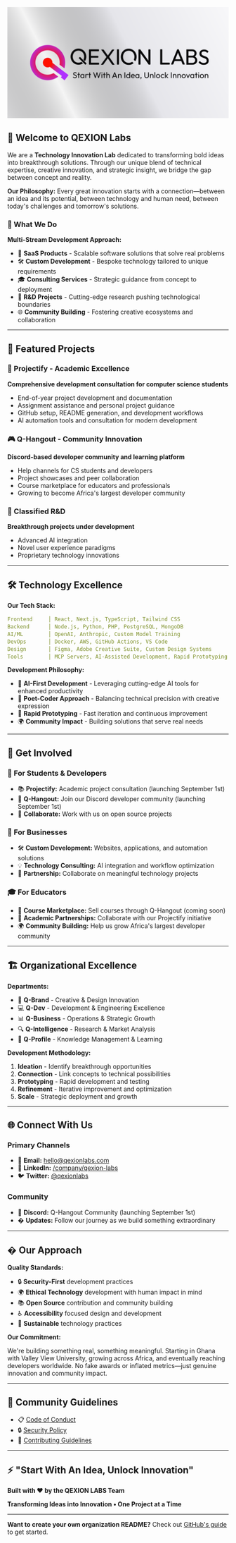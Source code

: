 ![QEXION LABS Hero Banner](gh.png)

## 👋 Welcome to QEXION Labs

We are a **Technology Innovation Lab** dedicated to transforming bold ideas into breakthrough solutions. Through our unique blend of technical expertise, creative innovation, and strategic insight, we bridge the gap between concept and reality.

**Our Philosophy:** Every great innovation starts with a connection—between an idea and its potential, between technology and human need, between today's challenges and tomorrow's solutions.

### 🎯 What We Do

**Multi-Stream Development Approach:**

- 🚀 **SaaS Products** - Scalable software solutions that solve real problems
- 🛠️ **Custom Development** - Bespoke technology tailored to unique requirements
- 🎓 **Consulting Services** - Strategic guidance from concept to deployment
- 🔬 **R&D Projects** - Cutting-edge research pushing technological boundaries
- 🌐 **Community Building** - Fostering creative ecosystems and collaboration

---

## 🌟 Featured Projects

### 🎯 Projectify - Academic Excellence

**Comprehensive development consultation for computer science students**

- End-of-year project development and documentation
- Assignment assistance and personal project guidance
- GitHub setup, README generation, and development workflows
- AI automation tools and consultation for modern development

### 🎮 Q-Hangout - Community Innovation

**Discord-based developer community and learning platform**

- Help channels for CS students and developers
- Project showcases and peer collaboration
- Course marketplace for educators and professionals
- Growing to become Africa's largest developer community

### 🔬 Classified R&D

**Breakthrough projects under development**

- Advanced AI integration
- Novel user experience paradigms
- Proprietary technology innovations

---

## 🛠️ Technology Excellence

**Our Tech Stack:**

```yaml
Frontend     │ React, Next.js, TypeScript, Tailwind CSS
Backend      │ Node.js, Python, PHP, PostgreSQL, MongoDB
AI/ML        │ OpenAI, Anthropic, Custom Model Training
DevOps       │ Docker, AWS, GitHub Actions, VS Code
Design       │ Figma, Adobe Creative Suite, Custom Design Systems
Tools        │ MCP Servers, AI-Assisted Development, Rapid Prototyping
```

**Development Philosophy:**

- 🤖 **AI-First Development** - Leveraging cutting-edge AI tools for enhanced productivity
- 🎨 **Poet-Coder Approach** - Balancing technical precision with creative expression
- 🔄 **Rapid Prototyping** - Fast iteration and continuous improvement
- 🌍 **Community Impact** - Building solutions that serve real needs

---

## 🚀 Get Involved

### 🤝 For Students & Developers

- 📚 **Projectify:** Academic project consultation (launching September 1st)
- 💬 **Q-Hangout:** Join our Discord developer community (launching September 1st)
- 🤝 **Collaborate:** Work with us on open source projects

### 💼 For Businesses

- 🛠️ **Custom Development:** Websites, applications, and automation solutions
- 💡 **Technology Consulting:** AI integration and workflow optimization
- 🤝 **Partnership:** Collaborate on meaningful technology projects

### 🎓 For Educators

- 📖 **Course Marketplace:** Sell courses through Q-Hangout (coming soon)
- 🎯 **Academic Partnerships:** Collaborate with our Projectify initiative
- 🌍 **Community Building:** Help us grow Africa's largest developer community

---

## 🏗️ Organizational Excellence

**Departments:**

- 🎨 **Q-Brand** - Creative & Design Innovation
- 💻 **Q-Dev** - Development & Engineering Excellence
- 📊 **Q-Business** - Operations & Strategic Growth
- 🔍 **Q-Intelligence** - Research & Market Analysis
- 👤 **Q-Profile** - Knowledge Management & Learning

**Development Methodology:**

1. **Ideation** - Identify breakthrough opportunities
2. **Connection** - Link concepts to technical possibilities
3. **Prototyping** - Rapid development and testing
4. **Refinement** - Iterative improvement and optimization
5. **Scale** - Strategic deployment and growth

---

## 🌐 Connect With Us

### Primary Channels

- 📧 **Email:** [hello@qexionlabs.com](mailto:hello@qexionlabs.com)
- 💼 **LinkedIn:** [/company/qexion-labs](https://linkedin.com/company/qexion-labs)
- 🐦 **Twitter:** [@qexionlabs](https://twitter.com/qexionlabs)

### Community

- 💬 **Discord:** Q-Hangout Community (launching September 1st)
- � **Updates:** Follow our journey as we build something extraordinary

---

## � Our Approach

**Quality Standards:**

- 🔒 **Security-First** development practices
- 🌍 **Ethical Technology** development with human impact in mind
- 📚 **Open Source** contribution and community building
- ♿ **Accessibility** focused design and development
- 🌱 **Sustainable** technology practices

**Our Commitment:**

We're building something real, something meaningful. Starting in Ghana with Valley View University, growing across Africa, and eventually reaching developers worldwide. No fake awards or inflated metrics—just genuine innovation and community impact.

---

## 📄 Community Guidelines

- 📋 [Code of Conduct](https://github.com/qexion-labs/.github/blob/main/CODE_OF_CONDUCT.md)
- 🔒 [Security Policy](https://github.com/qexion-labs/.github/blob/main/SECURITY.md)
- 🤝 [Contributing Guidelines](https://github.com/qexion-labs/.github/blob/main/CONTRIBUTING.md)

---

## ⚡ "Start With An Idea, Unlock Innovation"

**Built with ❤️ by the QEXION LABS Team**

**Transforming Ideas into Innovation • One Project at a Time**

---

**Want to create your own organization README?** Check out [GitHub's guide](https://docs.github.com/en/organizations/collaborating-with-groups-in-organizations/customizing-your-organizations-profile) to get started.
